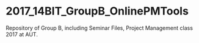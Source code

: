 # 2017_14BIT_GroupB_OnlinePMTools
Repository of Group B, including Seminar Files, Project Management class 2017 at AUT.

